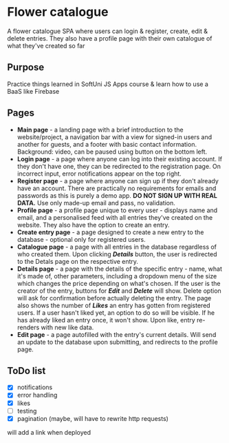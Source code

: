 # Flower catalogue
A flower catalogue SPA where users can login & register, create, edit & delete entries. They also have a profile page with their own catalogue of what they've created so far

## Purpose
Practice things learned in SoftUni JS Apps course & learn how to use a BaaS like Firebase

## Pages
- **Main page** - a landing page with a brief introduction to the website/project, a navigation bar with a view for signed-in users and another for guests, and a footer with basic contact information. Background: video, can be paused using button on the bottom left.
- **Login page** - a page where anyone can log into their existing account. If they don't have one, they can be redirected to the registration page. On incorrect input, error notifications appear on the top right.
- **Register page** - a page where anyone can sign up if they don't already have an account. There are practically no requirements for emails and passwords as this is purely a demo app. **DO NOT SIGN UP WITH REAL DATA.** Use only made-up email and pass, no validation.
- **Profile page** - a profile page unique to every user - displays name and email, and a personalised feed with all entries they've created on the website. They also have the option to create an entry.
- **Create entry page** - a page designed to create a new entry to the database - optional only for registered users.
- **Catalogue page** - a page with all entries in the database regardless of who created them. Upon clicking ***Details*** button, the user is redirected to the Detals page on the respective entry.
- **Details page** - a page with the details of the specific entry - name, what it's made of, other parameters, including a dropdown menu of the size which changes the price depending on what's chosen. If the user is the creator of the entry, buttons for ***Edit*** and ***Delete*** will show. Delete option will ask for confirmation before actually deleting the entry. The page also shows the number of ***Likes*** an entry has gotten from registered users. If a user hasn't liked yet, an option to do so will be visible. If he has already liked an entry once, it won't show. Upon like, entry re-renders with new like data.
- **Edit page** - a page autofilled with the entry's current details. Will send an update to the database upon submitting, and redirects to the profile page.

## ToDo list
- [x] notifications
- [x] error handling
- [x] likes
- [ ] testing
- [x] pagination (maybe, will have to rewrite http requests)

will add a link when deployed
